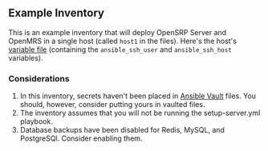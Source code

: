 ## Example Inventory

This is an example inventory that will deploy OpenSRP Server and OpenMRS in a single host (called `host1` in the files). Here's the host's [variable file](./host_vars/host1/vars.yml) (containing the `ansible_ssh_user` and `ansible_ssh_host` variables).

### Considerations

1. In this inventory, secrets haven't been placed in [Ansible Vault](https://docs.ansible.com/ansible/latest/user_guide/vault.html) files. You should, however, consider putting yours in vaulted files.
1. The inventory assumes that you will not be running the setup-server.yml playbook.
1. Database backups have been disabled for Redis, MySQL, and PostgreSQl. Consider enabling them.
